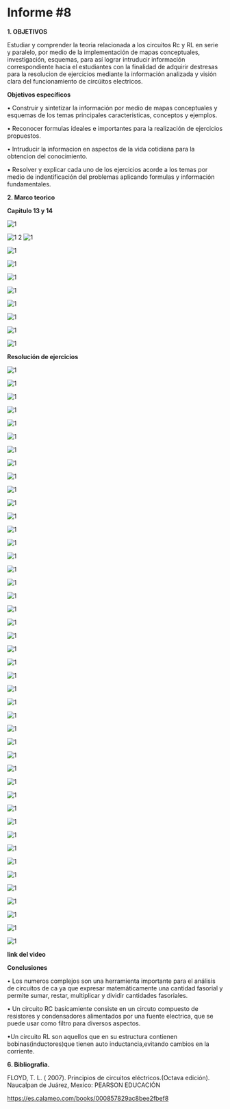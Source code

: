 # Informe #8

**1. OBJETIVOS**

Estudiar  y comprender la teoria relacionada a los circuitos Rc y RL en serie y paralelo,  por medio de la implementación de mapas conceptuales, investigación, esquemas, para así lograr intruducir información correspondiente hacia el estudiantes con la finalidad de adquirir destresas para la resolucion de ejercicios mediante la información analizada y visión clara del funcionamiento de circúitos electricos. 

**Objetivos específicos**

• Construir y sintetizar la información por medio de mapas conceptuales y esquemas de los temas principales caracteristicas, conceptos y ejemplos.

• Reconocer formulas ideales e importantes para la realización de ejercicios propuestos.

• Intruducir la informacion en aspectos de la vida cotidiana para la obtencion del conocimiento.

• Resolver y explicar cada uno de los ejercicios acorde a los temas por medio de indentificación del problemas aplicando formulas y información fundamentales.

**2. Marco teorico**

**Capitulo 13 y 14**

![1](https://github.com/Gomez-Erick/Fundamentos-de-circuirtos/blob/c2b0eb939b945ea044c6e3a853bcdb10d7c5e9ad/ejercicios8/1u.PNG)

![1](https://github.com/Gomez-Erick/Fundamentos-de-circuirtos/blob/c2b0eb939b945ea044c6e3a853bcdb10d7c5e9ad/ejercicios8/2u.PNG)
2
![1](https://github.com/Gomez-Erick/Fundamentos-de-circuirtos/blob/c2b0eb939b945ea044c6e3a853bcdb10d7c5e9ad/ejercicios8/3u.PNG)

![1](https://github.com/Gomez-Erick/Fundamentos-de-circuirtos/blob/c2b0eb939b945ea044c6e3a853bcdb10d7c5e9ad/ejercicios8/4u.PNG)

![1](https://github.com/Gomez-Erick/Fundamentos-de-circuirtos/blob/c2b0eb939b945ea044c6e3a853bcdb10d7c5e9ad/ejercicios8/5u.PNG)

![1](https://github.com/Gomez-Erick/Fundamentos-de-circuirtos/blob/c2b0eb939b945ea044c6e3a853bcdb10d7c5e9ad/ejercicios8/6u.PNG)

![1](https://github.com/Gomez-Erick/Fundamentos-de-circuirtos/blob/c2b0eb939b945ea044c6e3a853bcdb10d7c5e9ad/ejercicios8/7u.PNG)

![1](https://github.com/Gomez-Erick/Fundamentos-de-circuirtos/blob/c2b0eb939b945ea044c6e3a853bcdb10d7c5e9ad/ejercicios8/8u.PNG)

![1](https://github.com/Gomez-Erick/Fundamentos-de-circuirtos/blob/c2b0eb939b945ea044c6e3a853bcdb10d7c5e9ad/ejercicios8/9u.PNG)

![1](https://github.com/Gomez-Erick/Fundamentos-de-circuirtos/blob/c2b0eb939b945ea044c6e3a853bcdb10d7c5e9ad/ejercicios8/10u.PNG)

![1](https://github.com/Gomez-Erick/Fundamentos-de-circuirtos/blob/c2b0eb939b945ea044c6e3a853bcdb10d7c5e9ad/ejercicios8/11u.PNG)

**Resolución de ejercicios**

![1](https://github.com/Gomez-Erick/Fundamentos-de-circuirtos/blob/88052e0d5eefe87a47408c3e75715bb2e77a8deb/ejercicios8/ejercicios8/1s.PNG)

![1](https://github.com/Gomez-Erick/Fundamentos-de-circuirtos/blob/88052e0d5eefe87a47408c3e75715bb2e77a8deb/ejercicios8/ejercicios8/2s.PNG)

![1](https://github.com/Gomez-Erick/Fundamentos-de-circuirtos/blob/88052e0d5eefe87a47408c3e75715bb2e77a8deb/ejercicios8/ejercicios8/3s.PNG)

![1](https://github.com/Gomez-Erick/Fundamentos-de-circuirtos/blob/88052e0d5eefe87a47408c3e75715bb2e77a8deb/ejercicios8/ejercicios8/4s.PNG)

![1](https://github.com/Gomez-Erick/Fundamentos-de-circuirtos/blob/88052e0d5eefe87a47408c3e75715bb2e77a8deb/ejercicios8/ejercicios8/5s.PNG)

![1](https://github.com/Gomez-Erick/Fundamentos-de-circuirtos/blob/88052e0d5eefe87a47408c3e75715bb2e77a8deb/ejercicios8/ejercicios8/6s.PNG)

![1](https://github.com/Gomez-Erick/Fundamentos-de-circuirtos/blob/88052e0d5eefe87a47408c3e75715bb2e77a8deb/ejercicios8/ejercicios8/7s.PNG)

![1](https://github.com/Gomez-Erick/Fundamentos-de-circuirtos/blob/88052e0d5eefe87a47408c3e75715bb2e77a8deb/ejercicios8/ejercicios8/8s.PNG)

![1](https://github.com/Gomez-Erick/Fundamentos-de-circuirtos/blob/88052e0d5eefe87a47408c3e75715bb2e77a8deb/ejercicios8/ejercicios8/9s.PNG)

![1](https://github.com/Gomez-Erick/Fundamentos-de-circuirtos/blob/88052e0d5eefe87a47408c3e75715bb2e77a8deb/ejercicios8/ejercicios8/10s.PNG)

![1](https://github.com/Gomez-Erick/Fundamentos-de-circuirtos/blob/88052e0d5eefe87a47408c3e75715bb2e77a8deb/ejercicios8/ejercicios8/11s.PNG)

![1](https://github.com/Gomez-Erick/Fundamentos-de-circuirtos/blob/88052e0d5eefe87a47408c3e75715bb2e77a8deb/ejercicios8/ejercicios8/12s.PNG)

![1](https://github.com/Gomez-Erick/Fundamentos-de-circuirtos/blob/88052e0d5eefe87a47408c3e75715bb2e77a8deb/ejercicios8/ejercicios8/13s.PNG)

![1](https://github.com/Gomez-Erick/Fundamentos-de-circuirtos/blob/88052e0d5eefe87a47408c3e75715bb2e77a8deb/ejercicios8/ejercicios8/14s.PNG)

![1](https://github.com/Gomez-Erick/Fundamentos-de-circuirtos/blob/88052e0d5eefe87a47408c3e75715bb2e77a8deb/ejercicios8/ejercicios8/15s.PNG)

![1](https://github.com/Gomez-Erick/Fundamentos-de-circuirtos/blob/88052e0d5eefe87a47408c3e75715bb2e77a8deb/ejercicios8/ejercicios8/16s.PNG)

![1](https://github.com/Gomez-Erick/Fundamentos-de-circuirtos/blob/88052e0d5eefe87a47408c3e75715bb2e77a8deb/ejercicios8/ejercicios8/17s.PNG)

![1](https://github.com/Gomez-Erick/Fundamentos-de-circuirtos/blob/88052e0d5eefe87a47408c3e75715bb2e77a8deb/ejercicios8/ejercicios8/18s.PNG)

![1](https://github.com/Gomez-Erick/Fundamentos-de-circuirtos/blob/88052e0d5eefe87a47408c3e75715bb2e77a8deb/ejercicios8/ejercicios8/19s.PNG)

![1](https://github.com/Gomez-Erick/Fundamentos-de-circuirtos/blob/88052e0d5eefe87a47408c3e75715bb2e77a8deb/ejercicios8/ejercicios8/20s.PNG)

![1](https://github.com/Gomez-Erick/Fundamentos-de-circuirtos/blob/88052e0d5eefe87a47408c3e75715bb2e77a8deb/ejercicios8/ejercicios8/21s.PNG)

![1](https://github.com/Gomez-Erick/Fundamentos-de-circuirtos/blob/88052e0d5eefe87a47408c3e75715bb2e77a8deb/ejercicios8/ejercicios8/22s.PNG)

![1](https://github.com/Gomez-Erick/Fundamentos-de-circuirtos/blob/88052e0d5eefe87a47408c3e75715bb2e77a8deb/ejercicios8/ejercicios8/23s.PNG)

![1](https://github.com/Gomez-Erick/Fundamentos-de-circuirtos/blob/88052e0d5eefe87a47408c3e75715bb2e77a8deb/ejercicios8/ejercicios8/24s.PNG)

![1](https://github.com/Gomez-Erick/Fundamentos-de-circuirtos/blob/88052e0d5eefe87a47408c3e75715bb2e77a8deb/ejercicios8/ejercicios8/25s.PNG)

![1](https://github.com/Gomez-Erick/Fundamentos-de-circuirtos/blob/88052e0d5eefe87a47408c3e75715bb2e77a8deb/ejercicios8/ejercicios8/26s.PNG)

![1](https://github.com/Gomez-Erick/Fundamentos-de-circuirtos/blob/88052e0d5eefe87a47408c3e75715bb2e77a8deb/ejercicios8/ejercicios8/27s.PNG)

![1](https://github.com/Gomez-Erick/Fundamentos-de-circuirtos/blob/88052e0d5eefe87a47408c3e75715bb2e77a8deb/ejercicios8/ejercicios8/28s.PNG)

![1](https://github.com/Gomez-Erick/Fundamentos-de-circuirtos/blob/88052e0d5eefe87a47408c3e75715bb2e77a8deb/ejercicios8/ejercicios8/29s.PNG)

![1](https://github.com/Gomez-Erick/Fundamentos-de-circuirtos/blob/88052e0d5eefe87a47408c3e75715bb2e77a8deb/ejercicios8/ejercicios8/30s.PNG)

![1](https://github.com/Gomez-Erick/Fundamentos-de-circuirtos/blob/88052e0d5eefe87a47408c3e75715bb2e77a8deb/ejercicios8/ejercicios8/31s.PNG)

![1](https://github.com/Gomez-Erick/Fundamentos-de-circuirtos/blob/88052e0d5eefe87a47408c3e75715bb2e77a8deb/ejercicios8/ejercicios8/32s.PNG)

![1](https://github.com/Gomez-Erick/Fundamentos-de-circuirtos/blob/88052e0d5eefe87a47408c3e75715bb2e77a8deb/ejercicios8/ejercicios8/33s.PNG)

![1](https://github.com/Gomez-Erick/Fundamentos-de-circuirtos/blob/88052e0d5eefe87a47408c3e75715bb2e77a8deb/ejercicios8/ejercicios8/34s.PNG)

![1](https://github.com/Gomez-Erick/Fundamentos-de-circuirtos/blob/88052e0d5eefe87a47408c3e75715bb2e77a8deb/ejercicios8/ejercicios8/35s.PNG)

![1](https://github.com/Gomez-Erick/Fundamentos-de-circuirtos/blob/88052e0d5eefe87a47408c3e75715bb2e77a8deb/ejercicios8/ejercicios8/36s.PNG)

![1](https://github.com/Gomez-Erick/Fundamentos-de-circuirtos/blob/88052e0d5eefe87a47408c3e75715bb2e77a8deb/ejercicios8/ejercicios8/37s.PNG)

![1](https://github.com/Gomez-Erick/Fundamentos-de-circuirtos/blob/88052e0d5eefe87a47408c3e75715bb2e77a8deb/ejercicios8/ejercicios8/38s.PNG)

![1](https://github.com/Gomez-Erick/Fundamentos-de-circuirtos/blob/88052e0d5eefe87a47408c3e75715bb2e77a8deb/ejercicios8/ejercicios8/39s.PNG)

![1](https://github.com/Gomez-Erick/Fundamentos-de-circuirtos/blob/88052e0d5eefe87a47408c3e75715bb2e77a8deb/ejercicios8/ejercicios8/40s.PNG)

![1](https://github.com/Gomez-Erick/Fundamentos-de-circuirtos/blob/88052e0d5eefe87a47408c3e75715bb2e77a8deb/ejercicios8/ejercicios8/41s.PNG)

![1](https://github.com/Gomez-Erick/Fundamentos-de-circuirtos/blob/88052e0d5eefe87a47408c3e75715bb2e77a8deb/ejercicios8/ejercicios8/42s.PNG)

![1](https://github.com/Gomez-Erick/Fundamentos-de-circuirtos/blob/88052e0d5eefe87a47408c3e75715bb2e77a8deb/ejercicios8/ejercicios8/43s.PNG)

![1](https://github.com/Gomez-Erick/Fundamentos-de-circuirtos/blob/88052e0d5eefe87a47408c3e75715bb2e77a8deb/ejercicios8/ejercicios8/44s.PNG)

**link del video**



**Conclusiones**

• Los numeros complejos son una herramienta importante para el análisis de circuitos de ca ya que expresar matemáticamente una
cantidad fasorial y permite sumar, restar, multiplicar y dividir cantidades fasoriales.

• Un circuito RC basicamiente consiste en un circuto compuesto de resistores y condensadores alimentados por una fuente electrica, que se puede usar como filtro para
diversos aspectos.

•Un circuito RL son aquellos que en su estructura contienen bobinas(inductores)que tienen auto inductancia,evitando cambios en la corriente.

**6. Bibliografia.**

FLOYD, T. L. ( 2007). Principios de circuitos eléctricos.(Octava edición). Naucalpan de Juárez, Mexico: PEARSON EDUCACIÓN

https://es.calameo.com/books/000857829ac8bee2fbef8 
